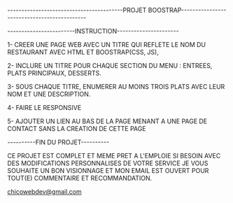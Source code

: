-----------------------------------------PROJET BOOSTRAP--------------------------------------------

------------------------INSTRUCTION----------------------

1- CREER UNE PAGE WEB AVEC UN TITRE QUI REFLETE LE NOM DU RESTAURANT AVEC HTML ET BOOSTRAP(CSS, JS),
 
2- INCLURE UN TITRE POUR CHAQUE SECTION DU MENU : ENTREES, PLATS PRINCIPAUX, DESSERTS.

3- SOUS CHAQUE TITRE, ENUMERER AU MOINS TROIS PLATS AVEC LEUR NOM ET UNE DESCRIPTION.

4- FAIRE LE RESPONSIVE

5- AJOUTER UN LIEN AU BAS DE LA PAGE MENANT A UNE PAGE DE CONTACT SANS LA CREATION DE CETTE PAGE


----------FIN DU PROJET----------

CE PROJET EST COMPLET ET MEME PRET A L'EMPLOIE SI BESOIN AVEC DES MODIFICATIONS PERSONNALISES DE VOTRE SERVICE
JE VOUS SOUHAITE UN BON VISIONNAGE ET MON EMAIL EST OUVERT POUR TOUT(E) COMMENTAIRE ET RECOMMANDATION.

<a href="mailto">chicowebdev@gmail.com<a>




